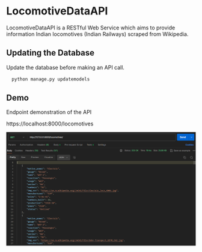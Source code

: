 
# LocomotiveDataAPI

LocomotiveDataAPI is a RESTful Web Service which aims to provide information Indian locomotives (Indian Railways) scraped from Wikipedia.


## Updating the Database

Update the database before making an API call.

```bash
  python manage.py updatemodels
```
    
## Demo

Endpoint demonstration of the API

https://localhost:8000/locomotives

![demo](./demo.png)

